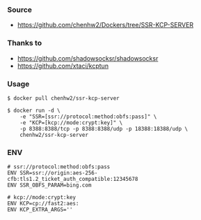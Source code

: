 ### Source
- https://github.com/chenhw2/Dockers/tree/SSR-KCP-SERVER
  
### Thanks to
- https://github.com/shadowsocksr/shadowsocksr
- https://github.com/xtaci/kcptun
  
### Usage
```
$ docker pull chenhw2/ssr-kcp-server

$ docker run -d \
    -e "SSR=[ssr://protocol:method:obfs:pass]" \
    -e "KCP=[kcp://mode:crypt:key]" \
    -p 8388:8388/tcp -p 8388:8388/udp -p 18388:18388/udp \
    chenhw2/ssr-kcp-server
```

### ENV
```
# ssr://protocol:method:obfs:pass
ENV SSR=ssr://origin:aes-256-cfb:tls1.2_ticket_auth_compatible:12345678
ENV SSR_OBFS_PARAM=bing.com

# kcp://mode:crypt:key
ENV KCP=cp://fast2:aes:
ENV KCP_EXTRA_ARGS=''

```